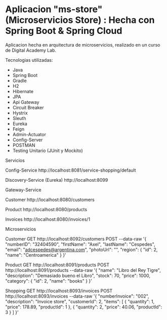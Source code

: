 # Aplicacion "ms-store" (Microservicios Store) : Hecha con Spring Boot & Spring Cloud

Aplicacion hecha en arquitectura de microservicios, realizado en un curso de Digital Academy Lab.

Tecnologias utilizadas:
- Java
- Spring Boot
- Gradle
- H2
- Hibernate
- JPA
- Api Gateway
- Circuit Breaker
- Hystrix
- Sleuth
- Eureka
- Feign
- Admin-Actuator
- Config-Server
- POSTMAN
- Testing Unitario (JUnit y Mockito)

Servicios

Config-Service
http://localhost:8081/service-shopping/default

Discovery-Service (Eureka)
http://localhost:8099

Gateway-Service

Customer
http://localhost:8080/customers

Product
http://localhost:8080/products

Invoices
http://localhost:8080/invoices/1

Microservicios

Customer
GET
http://localhost:8092/customers
POST
--data-raw '{
    "numberID": "32404590",
    "firstName": "Axel",
    "lastName": "Cespedes",
    "email": "adcespedes@argentina.com",
    "photoUrl": "",
    "region": {
        "id": 2,
        "name": "Centroamerica"
    }
}'

Product
GET
http://localhost:8091/products
POST
http://localhost:8091/products
--data-raw '{
    "name": "Libro del Rey Tigre",
    "description": "Demasiado bueno el Libro",
    "stock": 70,
    "price": 1000,
    "category": {
        "id": 2,
        "name": "books"
    }
}'

Shopping
GET
http://localhost:8093/invoices
POST
http://localhost:8093/invoices
--data-raw '{
    "numberInvoice": "002",
        "description": "Invoice store",
        "customerId": 2,
        "items": [
            {
                "quantity": 1,
                "price": 178.89,
                "productId": 1
            },
            {
                "quantity": 2,
                "price": 40.06,
                "productId": 3
            }
        ]
}'

